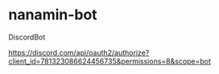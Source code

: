 # nanamin-bot
DiscordBot

https://discord.com/api/oauth2/authorize?client_id=781323086624456735&permissions=8&scope=bot
